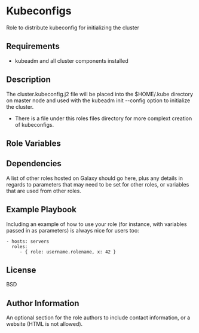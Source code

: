 Kubeconfigs
=========

Role to distribute kubeconfig for initializing the cluster

Requirements
------------

- kubeadm and all cluster components installed

Description
--------------

The cluster.kubeconfig.j2 file will be placed into the $HOME/.kube directory on master node and used with the kubeadm init --config option to initialize the cluster.

- There is a file under this roles files directory for more complext creation of kubeconfigs. 

Role Variables
--------------

Dependencies
------------

A list of other roles hosted on Galaxy should go here, plus any details in regards to parameters that may need to be set for other roles, or variables that are used from other roles.

Example Playbook
----------------

Including an example of how to use your role (for instance, with variables passed in as parameters) is always nice for users too:

    - hosts: servers
      roles:
         - { role: username.rolename, x: 42 }

License
-------

BSD

Author Information
------------------

An optional section for the role authors to include contact information, or a website (HTML is not allowed).
